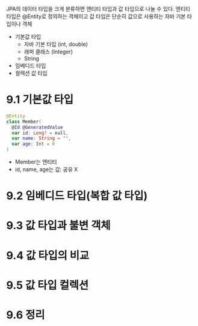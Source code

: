 JPA의 데이터 타입을 크게 분류하면 엔티티 타입과 값 타입으로 나눌 수 있다.
엔티티 타입은 @Entity로 정의하는 객체이고 값 타입은 단순히 값으로 사용하는 자바 기본 타입이나 객체

- 기본값 타입
  - 자바 기본 타입 (int, double)
  - 래퍼 클래스 (Integer)
  - String
- 임베디드 타입
- 컬렉션 값 타입

# 9.1 기본값 타입
```kotlin
@Entity
class Member(
  @Id @GeneratedValue
  var id: Long? = null,
  var name: String = "",
  var age: Int = 0
)
```
- Member는 엔티티
- id, name, age는 값: 공유 X

# 9.2 임베디드 타입(복합 값 타입)


# 9.3 값 타입과 불변 객체
# 9.4 값 타입의 비교
# 9.5 값 타입 컬렉션
# 9.6 정리
